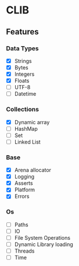 # CLIB

## Features
### Data Types
- [x] Strings 
- [x] Bytes
- [x] Integers
- [x] Floats
- [ ] UTF-8
- [ ] Datetime

### Collections
- [x] Dynamic array
- [ ] HashMap
- [ ] Set
- [ ] Linked List

### Base
- [x] Arena allocator
- [x] Logging
- [x] Asserts
- [x] Platform
- [x] Errors

### Os
- [ ] Paths
- [ ] IO 
- [ ] File System Operations
- [ ] Dynamic Library loading
- [ ] Threads 
- [ ] Time
